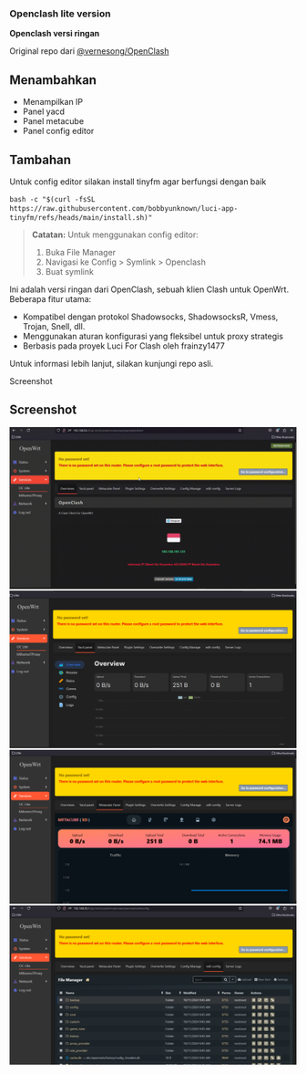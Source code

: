 ### Openclash lite version


**Openclash versi ringan**

Original repo dari [@vernesong/OpenClash](https://github.com/vernesong/OpenClash)

## Menambahkan
- Menampilkan IP
- Panel yacd
- Panel metacube
- Panel config editor


## Tambahan
Untuk config editor silakan install tinyfm agar berfungsi dengan baik
```
bash -c "$(curl -fsSL https://raw.githubusercontent.com/bobbyunknown/luci-app-tinyfm/refs/heads/main/install.sh)"
```
> **Catatan:** 
> Untuk menggunakan config editor:
> 1. Buka File Manager
> 2. Navigasi ke Config > Symlink > Openclash 
> 3. Buat symlink


Ini adalah versi ringan dari OpenClash, sebuah klien Clash untuk OpenWrt. Beberapa fitur utama:


- Kompatibel dengan protokol Shadowsocks, ShadowsocksR, Vmess, Trojan, Snell, dll.
- Menggunakan aturan konfigurasi yang fleksibel untuk proxy strategis
- Berbasis pada proyek Luci For Clash oleh frainzy1477


Untuk informasi lebih lanjut, silakan kunjungi repo asli.


Screenshot

## Screenshot

![Dashboard](img/dashboard.gif)
![Yacd](img/yacd.png)
![Metacubexd](img/metacubexd.png)
![Config Editor](img/config_editor.png)

